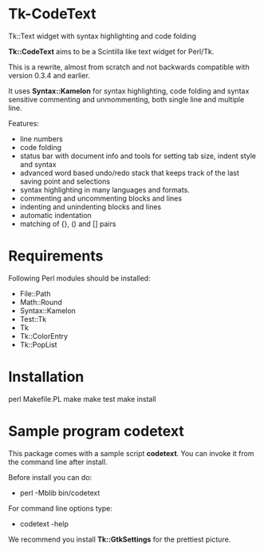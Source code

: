 # Tk-CodeText
Tk::Text widget with syntax highlighting and code folding

**Tk::CodeText** aims to be a Scintilla like text widget for Perl/Tk.

This is a rewrite, almost from scratch and not backwards compatible
with version 0.3.4 and earlier.

It uses **Syntax::Kamelon** for syntax highlighting, code folding
and syntax sensitive commenting and unmommenting, both single line
and multiple line.

Features:

  * line numbers
  * code folding
  * status bar with document info and tools for setting tab size, indent style and syntax
  * advanced word based undo/redo stack that keeps track of the last saving point and selections
  * syntax highlighting in many languages and formats.
  * commenting and uncommenting blocks and lines
  * indenting and unindenting blocks and lines
  * automatic indentation
  * matching of {}, () and [] pairs

# Requirements

Following Perl modules should be installed:

  * File::Path
  * Math::Round
  * Syntax::Kamelon
  * Test::Tk
  * Tk
  * Tk::ColorEntry
  * Tk::PopList

# Installation

  perl Makefile.PL
  make
  make test
  make install

# Sample program codetext

This package comes with a sample script **codetext**. You can invoke
it from the command line after install.

Before install you can do:

  * perl -Mblib bin/codetext

For command line options type:

  * codetext -help

We recommend you install **Tk::GtkSettings** for the prettiest picture.


